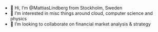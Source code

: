 - 👋 Hi, I’m @MattiasLindberg from Stockholm, Sweden
- 👀 I’m interested in misc things around cloud, computer science and physics
- 💞️ I’m looking to collaborate on financial market analysis & strategy 

<!---
MattiasLindberg/MattiasLindberg is a ✨ special ✨ repository because its `README.md` (this file) appears on your GitHub profile.
You can click the Preview link to take a look at your changes.

- 📫 How to reach me ...
- 🌱 I’m currently learning Python by building a framework for parallell execution framework for Azure 
--->
